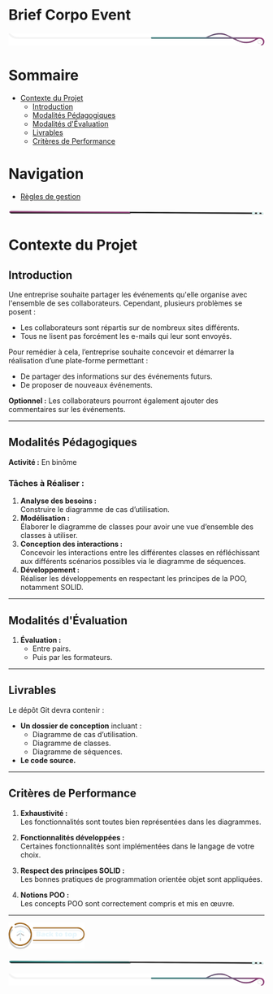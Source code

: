# Brief Corpo Event

<!-- Main image  -->

![border](./assets/line/border_deco_rt.png)

# Sommaire

- [Contexte du Projet](#contexte-du-projet)
  - [Introduction](#introduction)
  - [Modalités Pédagogiques](#modalités-pédagogiques)
  - [Modalités d'Évaluation](#modalités-dévaluation)
  - [Livrables](#livrables)
  - [Critères de Performance](#critères-de-performance)

# Navigation

- [Règles de gestion](./doc/regle_gestion.md)

![border](./assets/line/line-pink-point_l.png)

# Contexte du Projet

## Introduction

Une entreprise souhaite partager les événements qu'elle organise avec l'ensemble de ses collaborateurs. Cependant, plusieurs problèmes se posent :

- Les collaborateurs sont répartis sur de nombreux sites différents.
- Tous ne lisent pas forcément les e-mails qui leur sont envoyés.

Pour remédier à cela, l’entreprise souhaite concevoir et démarrer la réalisation d’une plate-forme permettant :

- De partager des informations sur des événements futurs.
- De proposer de nouveaux événements.

**Optionnel :** Les collaborateurs pourront également ajouter des commentaires sur les événements.

---

## Modalités Pédagogiques

**Activité :** En binôme

### Tâches à Réaliser :

1. **Analyse des besoins :**  
   Construire le diagramme de cas d’utilisation.
2. **Modélisation :**  
   Élaborer le diagramme de classes pour avoir une vue d’ensemble des classes à utiliser.
3. **Conception des interactions :**  
   Concevoir les interactions entre les différentes classes en réfléchissant aux différents scénarios possibles via le diagramme de séquences.
4. **Développement :**  
   Réaliser les développements en respectant les principes de la POO, notamment SOLID.

---

## Modalités d'Évaluation

1. **Évaluation :**
   - Entre pairs.
   - Puis par les formateurs.

---

## Livrables

Le dépôt Git devra contenir :

- **Un dossier de conception** incluant :
  - Diagramme de cas d’utilisation.
  - Diagramme de classes.
  - Diagramme de séquences.
- **Le code source.**

---

## Critères de Performance

1. **Exhaustivité :**  
   Les fonctionnalités sont toutes bien représentées dans les diagrammes.

2. **Fonctionnalités développées :**  
   Certaines fonctionnalités sont implémentées dans le langage de votre choix.

3. **Respect des principes SOLID :**  
   Les bonnes pratiques de programmation orientée objet sont appliquées.

4. **Notions POO :**  
   Les concepts POO sont correctement compris et mis en œuvre.

---

<a href="#sommaire">
<img src="assets/button/back_to_top.png" alt="Home page" style="width: 150px; height: auto;">
</a>

![border](./assets/line/line-teal-point_l.png)

![border](./assets/line/border_deco_rt.png)
